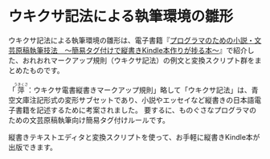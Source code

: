 # ウキクサ記法による執筆環境の雛形
ウキクサ記法による執筆環境の雛形は、電子書籍『[プログラマのための小説・文芸原稿執筆技法　〜簡易タグ付けで縦書きKindle本作りが捗る本〜](https://www.amazon.co.jp/dp/B07CLPWBRW)』で紹介した、おれおれマークアップ規則（ウキクサ記法）の例文と変換スクリプト群をまとめたものです。 

「<ruby>萍<rp></rp><rt>うきくさ</rt><rp></rp></ruby>：ウキクサ電書縦書きマークアップ規則」略して「ウキクサ記法」は、青空文庫注記形式の変形サブセットであり、小説やエッセイなど縦書きの日本語電子書籍を記述するために考案されました。
要するに、ものぐさなプログラマのための文芸原稿執筆向け簡易タグ付けルールです。

縦書きテキストエディタと変換スクリプトを使って、お手軽に縦書きKindle本が出版できます。
